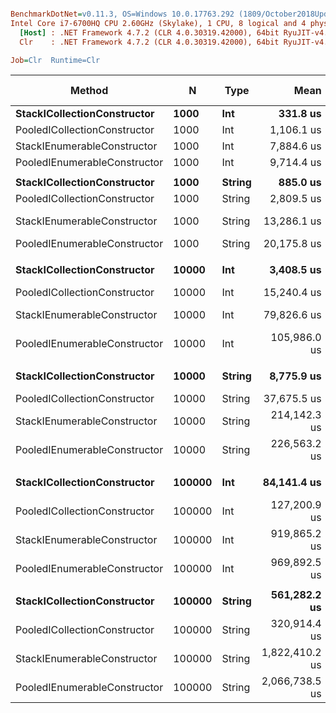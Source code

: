 ``` ini

BenchmarkDotNet=v0.11.3, OS=Windows 10.0.17763.292 (1809/October2018Update/Redstone5)
Intel Core i7-6700HQ CPU 2.60GHz (Skylake), 1 CPU, 8 logical and 4 physical cores
  [Host] : .NET Framework 4.7.2 (CLR 4.0.30319.42000), 64bit RyuJIT-v4.7.3324.0
  Clr    : .NET Framework 4.7.2 (CLR 4.0.30319.42000), 64bit RyuJIT-v4.7.3324.0

Job=Clr  Runtime=Clr  

```
|                       Method |      N |   Type |           Mean |         Error |        StdDev |         Median | Ratio | RatioSD | Gen 0/1k Op | Gen 1/1k Op | Gen 2/1k Op | Allocated Memory/Op |
|----------------------------- |------- |------- |---------------:|--------------:|--------------:|---------------:|------:|--------:|------------:|------------:|------------:|--------------------:|
|  **StackICollectionConstructor** |   **1000** |    **Int** |       **331.8 us** |      **3.557 us** |      **3.327 us** |       **331.4 us** |  **1.00** |    **0.00** |   **1290.0391** |           **-** |           **-** |          **3968.97 KB** |
| PooledICollectionConstructor |   1000 |    Int |     1,106.1 us |     34.389 us |     35.315 us |     1,089.3 us |  3.34 |    0.12 |     11.7188 |           - |           - |            39.06 KB |
|  StackIEnumerableConstructor |   1000 |    Int |     7,884.6 us |    161.000 us |    142.722 us |     7,859.1 us | 23.79 |    0.52 |   2687.5000 |           - |           - |          8274.68 KB |
| PooledIEnumerableConstructor |   1000 |    Int |     9,714.4 us |     72.958 us |     56.960 us |     9,708.2 us | 29.28 |    0.37 |     31.2500 |           - |           - |           117.25 KB |
|                              |        |        |                |               |               |                |       |         |             |             |             |                     |
|  **StackICollectionConstructor** |   **1000** | **String** |       **885.0 us** |     **16.395 us** |     **12.800 us** |       **878.9 us** |  **1.00** |    **0.00** |   **2556.6406** |           **-** |           **-** |          **7876.88 KB** |
| PooledICollectionConstructor |   1000 | String |     2,809.5 us |     57.234 us |     47.793 us |     2,795.9 us |  3.17 |    0.07 |     11.7188 |           - |           - |            39.06 KB |
|  StackIEnumerableConstructor |   1000 | String |    13,286.1 us |     41.661 us |     38.970 us |    13,278.3 us | 15.01 |    0.23 |   5281.2500 |           - |           - |         16271.19 KB |
| PooledIEnumerableConstructor |   1000 | String |    20,175.8 us |    136.070 us |    113.625 us |    20,214.6 us | 22.80 |    0.40 |     31.2500 |           - |           - |           125.25 KB |
|                              |        |        |                |               |               |                |       |         |             |             |             |                     |
|  **StackICollectionConstructor** |  **10000** |    **Int** |     **3,408.5 us** |     **67.978 us** |    **186.089 us** |     **3,319.2 us** |  **1.00** |    **0.00** |  **12656.2500** |           **-** |           **-** |         **39210.66 KB** |
| PooledICollectionConstructor |  10000 |    Int |    15,240.4 us |    301.644 us |    699.106 us |    14,891.9 us |  4.46 |    0.23 |           - |           - |           - |            39.25 KB |
|  StackIEnumerableConstructor |  10000 |    Int |    79,826.6 us |  1,584.985 us |  2,004.499 us |    78,956.2 us | 22.10 |    1.07 |  41571.4286 |           - |           - |        128520.07 KB |
| PooledIEnumerableConstructor |  10000 |    Int |   105,986.0 us |    557.855 us |    521.818 us |   105,876.1 us | 29.44 |    1.78 |           - |           - |           - |           118.05 KB |
|                              |        |        |                |               |               |                |       |         |             |             |             |                     |
|  **StackICollectionConstructor** |  **10000** | **String** |     **8,775.9 us** |     **31.162 us** |     **27.625 us** |     **8,774.0 us** |  **1.00** |    **0.00** |  **24984.3750** |           **-** |           **-** |         **78371.88 KB** |
| PooledICollectionConstructor |  10000 | String |    37,675.5 us |    974.631 us |    911.670 us |    37,273.5 us |  4.30 |    0.11 |           - |           - |           - |            39.43 KB |
|  StackIEnumerableConstructor |  10000 | String |   214,142.3 us |  4,255.016 us |  8,299.083 us |   209,862.1 us | 24.17 |    0.95 |  41333.3333 |  41333.3333 |  41333.3333 |        256378.94 KB |
| PooledIEnumerableConstructor |  10000 | String |   226,563.2 us |  1,332.660 us |  1,181.368 us |   227,040.1 us | 25.82 |    0.17 |           - |           - |           - |           125.33 KB |
|                              |        |        |                |               |               |                |       |         |             |             |             |                     |
|  **StackICollectionConstructor** | **100000** |    **Int** |    **84,141.4 us** |  **1,655.209 us** |  **2,265.669 us** |    **83,185.5 us** |  **1.00** |    **0.00** |  **32000.0000** |  **30666.6667** |  **30666.6667** |        **390958.69 KB** |
| PooledICollectionConstructor | 100000 |    Int |   127,200.9 us |  2,486.996 us |  4,155.212 us |   124,934.9 us |  1.52 |    0.07 |           - |           - |           - |               40 KB |
|  StackIEnumerableConstructor | 100000 |    Int |   919,865.2 us | 16,018.233 us | 14,199.746 us |   916,968.6 us | 10.89 |    0.27 | 202000.0000 | 154000.0000 | 153000.0000 |        1027684.9 KB |
| PooledIEnumerableConstructor | 100000 |    Int |   969,892.5 us | 17,945.385 us | 17,624.768 us |   962,626.8 us | 11.48 |    0.36 |           - |           - |           - |              120 KB |
|                              |        |        |                |               |               |                |       |         |             |             |             |                     |
|  **StackICollectionConstructor** | **100000** | **String** |   **561,282.2 us** | **11,523.602 us** | **27,162.487 us** |   **558,502.0 us** |  **1.00** |    **0.00** |  **29000.0000** |  **26000.0000** |  **26000.0000** |         **781535.8 KB** |
| PooledICollectionConstructor | 100000 | String |   320,914.4 us |  3,810.997 us |  3,182.355 us |   320,287.6 us |  0.55 |    0.03 |           - |           - |           - |               40 KB |
|  StackIEnumerableConstructor | 100000 | String | 1,822,410.2 us |  3,777.328 us |  3,533.315 us | 1,823,235.6 us |  3.15 |    0.13 | 333000.0000 | 287000.0000 | 285000.0000 |        2053366.2 KB |
| PooledIEnumerableConstructor | 100000 | String | 2,066,738.5 us |  9,443.189 us |  8,371.141 us | 2,065,016.3 us |  3.58 |    0.15 |           - |           - |           - |              128 KB |
